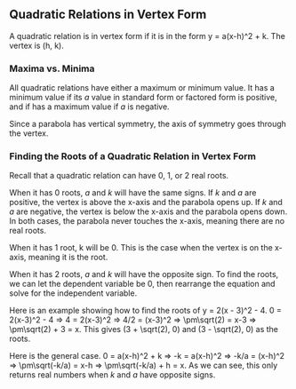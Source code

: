 Quadratic Relations in Vertex Form
-------


A quadratic relation is in vertex form if it is in the form y = a(x-h)^2 + k. The vertex is (h, k).


### Maxima vs. Minima

All quadratic relations have either a maximum or minimum value. It has a minimum value if its *a* value in standard form or factored form is positive, and if has a maximum value if *a* is negative.

Since a parabola has vertical symmetry, the axis of symmetry goes through the vertex. 


### Finding the Roots of a Quadratic Relation in Vertex Form

Recall that a quadratic relation can have 0, 1, or 2 real roots.

When it has 0 roots, *a* and *k* will have the same signs. If *k* and *a* are positive, the vertex is above the x-axis and the parabola opens up. If *k* and *a* are negative, the vertex is below the x-axis and the parabola opens down. In both cases, the parabola never touches the x-axis, meaning there are no real roots.

When it has 1 root, k will be 0. This is the case when the vertex is on the x-axis, meaning it is the root.

When it has 2 roots, *a* and *k* will have the opposite sign. To find the roots, we can let the dependent variable be 0, then rearrange the equation and solve for the independent variable.

Here is an example showing how to find the roots of y = 2(x - 3)^2 - 4.
0 = 2(x-3)^2 - 4 => 4 = 2(x-3)^2 => 4/2 = (x-3)^2 => \pm\sqrt(2) = x-3 => \pm\sqrt(2) + 3 = x. This gives (3 + \sqrt(2), 0) and (3 - \sqrt(2), 0) as the roots.

Here is the general case.
0 = a(x-h)^2 + k => -k = a(x-h)^2 => -k/a = (x-h)^2 => \pm\sqrt(-k/a) = x-h => \pm\sqrt(-k/a) + h = x. As we can see, this only returns real numbers when *k* and *a* have opposite signs.